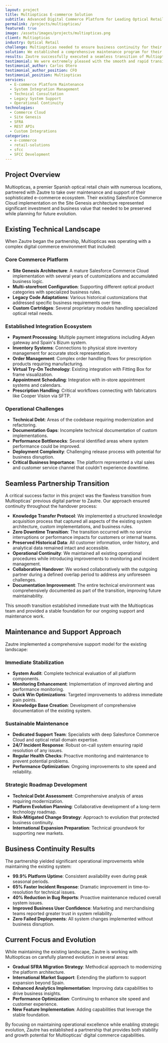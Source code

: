 ```yaml
---
layout: project
title: Multiopticas E-commerce Solution
subtitle: Advanced Digital Commerce Platform for Leading Optical Retailer
permalink: /projects/multiopticas/
featured: true
image: /assets/images/projects/multiopticas.png
client: Multiopticas
industry: Optical Retail
challenge: Multiopticas needed to ensure business continuity for their complex existing e-commerce ecosystem while addressing maintenance challenges and preparing for future international expansion.
solution: We established a comprehensive maintenance program for their existing Site Genesis platform while providing expert consultation on their technology landscape to enable long-term strategic improvements.
results: Zautre successfully executed a seamless transition of Multiopticas' e-commerce platform in under one month, achieving 99.9% uptime, reducing critical incident response times by 65%, and establishing a sustainable path for evolution without disruption.
testimonial: We were extremely pleased with the smooth and rapid transition of our e-commerce platform to Zautre. Equally important has been the significant improvement in communication. The Zautre team is highly responsive and collaborative, a welcome change that has increased our team's confidence and streamlined our interactions.
testimonial_author: Carlos Otero
testimonial_author_position: CFO
testimonial_position: Multiopticas
services:
  - E-commerce Platform Maintenance
  - System Integration Management
  - Technical Consultation
  - Legacy System Support
  - Operational Continuity
technologies:
  - Commerce Cloud
  - Site Genesis
  - SFRA
  - REST APIs
  - Custom Integrations
categories:
  - e-commerce
  - retail-solutions
  - sfcc
  - SFCC Development
---
```


## Project Overview

Multiopticas, a premier Spanish optical retail chain with numerous locations, partnered with Zautre to take over maintenance and support of their sophisticated e-commerce ecosystem. Their existing Salesforce Commerce Cloud implementation on the Site Genesis architecture represented significant investment and business value that needed to be preserved while planning for future evolution.

## Existing Technical Landscape

When Zautre began the partnership, Multiopticas was operating with a complex digital commerce environment that included:

### Core Commerce Platform
- **Site Genesis Architecture**: A mature Salesforce Commerce Cloud implementation with several years of customizations and accumulated business logic.
- **Multi-storefront Configuration**: Supporting different optical product categories with specialized business rules.
- **Legacy Code Adaptations**: Various historical customizations that addressed specific business requirements over time.
- **Custom Cartridges**: Several proprietary modules handling specialized optical retail needs.

### Established Integration Ecosystem
- **Payment Processing**: Multiple payment integrations including Adyen gateway and Spain's Bizum system.
- **Inventory Systems**: Connections to physical store inventory management for accurate stock representation.
- **Order Management**: Complex order handling flows for prescription products requiring manufacturing.
- **Virtual Try-On Technology**: Existing integration with Fitting Box for frame visualization.
- **Appointment Scheduling**: Integration with in-store appointment systems and calendars.
- **Prescription Handling**: Critical workflows connecting with fabricators like Cooper Vision via SFTP.

### Operational Challenges
- **Technical Debt**: Areas of the codebase requiring modernization and refactoring.
- **Documentation Gaps**: Incomplete technical documentation of custom implementations.
- **Performance Bottlenecks**: Several identified areas where system performance could be improved.
- **Deployment Complexity**: Challenging release process with potential for business disruption.
- **Critical Business Importance**: The platform represented a vital sales and customer service channel that couldn't experience downtime.

## Seamless Partnership Transition

A critical success factor in this project was the flawless transition from Multiopticas' previous digital partner to Zautre. Our approach ensured continuity throughout the handover process:

- **Knowledge Transfer Protocol**: We implemented a structured knowledge acquisition process that captured all aspects of the existing system architecture, custom implementations, and business rules.
- **Zero Downtime Transition**: The transition occurred with no service interruptions or performance impacts for customers or internal teams.
- **Preserved Historical Data**: All customer information, order history, and analytical data remained intact and accessible.
- **Operational Continuity**: We maintained all existing operational procedures while introducing improvements to monitoring and incident management.
- **Collaborative Handover**: We worked collaboratively with the outgoing partner during a defined overlap period to address any unforeseen challenges.
- **Documentation Improvement**: The entire technical environment was comprehensively documented as part of the transition, improving future maintainability.

This smooth transition established immediate trust with the Multiopticas team and provided a stable foundation for our ongoing support and maintenance work.

## Maintenance and Support Approach

Zautre implemented a comprehensive support model for the existing landscape:

### Immediate Stabilization
- **System Audit**: Complete technical evaluation of all platform components.
- **Monitoring Enhancement**: Implementation of improved alerting and performance monitoring.
- **Quick Win Optimizations**: Targeted improvements to address immediate pain points.
- **Knowledge Base Creation**: Development of comprehensive documentation of the existing system.

### Sustainable Maintenance
- **Dedicated Support Team**: Specialists with deep Salesforce Commerce Cloud and optical retail domain expertise.
- **24/7 Incident Response**: Robust on-call system ensuring rapid resolution of any issues.
- **Regular Health Checks**: Proactive monitoring and maintenance to prevent potential problems.
- **Performance Optimization**: Ongoing improvements to site speed and reliability.

### Strategic Roadmap Development
- **Technical Debt Assessment**: Comprehensive analysis of areas requiring modernization.
- **Platform Evolution Planning**: Collaborative development of a long-term technology roadmap.
- **Risk-Mitigated Change Strategy**: Approach to evolution that protected business continuity.
- **International Expansion Preparation**: Technical groundwork for supporting new markets.

## Business Continuity Results

The partnership yielded significant operational improvements while maintaining the existing system:

- **99.9% Platform Uptime**: Consistent availability even during peak seasonal periods.
- **65% Faster Incident Response**: Dramatic improvement in time-to-resolution for technical issues.
- **40% Reduction in Bug Reports**: Proactive maintenance reduced overall system issues.
- **Improved Business User Confidence**: Marketing and merchandising teams reported greater trust in system reliability.
- **Zero Failed Deployments**: All system changes implemented without business disruption.

## Current Focus and Evolution

While maintaining the existing landscape, Zautre is working with Multiopticas on carefully planned evolution in several areas:

- **Gradual SFRA Migration Strategy**: Methodical approach to modernizing the platform architecture.
- **International Market Support**: Extending the platform to support expansion beyond Spain.
- **Enhanced Analytics Implementation**: Improving data capabilities to drive business insights.
- **Performance Optimization**: Continuing to enhance site speed and customer experience.
- **New Feature Implementation**: Adding capabilities that leverage the stable foundation.

By focusing on maintaining operational excellence while enabling strategic evolution, Zautre has established a partnership that provides both stability and growth potential for Multiopticas' digital commerce capabilities.